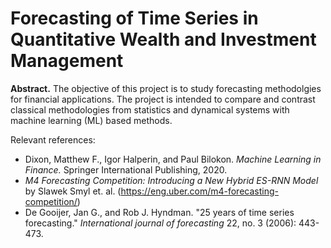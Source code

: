 # Forecasting of Time Series in Quantitative Wealth and Investment Management

**Abstract.** The objective of this project is to study forecasting methodolgies for financial applications. The project is intended to compare and contrast classical methodologies from statistics and dynamical systems with machine learning (ML) based methods. 

Relevant references:
* Dixon, Matthew F., Igor Halperin, and Paul Bilokon. *Machine Learning in Finance.* Springer International Publishing, 2020.
* *M4 Forecasting Competition: Introducing a New Hybrid ES-RNN Model* by Slawek Smyl et. al. (https://eng.uber.com/m4-forecasting-competition/)
* De Gooijer, Jan G., and Rob J. Hyndman. "25 years of time series forecasting." *International journal of forecasting* 22, no. 3 (2006): 443-473.
